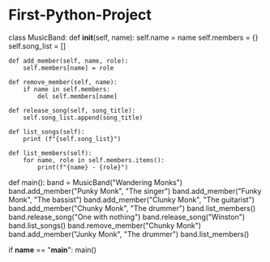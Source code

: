 # First-Python-Project
class MusicBand:
    def __init__(self, name):
        self.name = name
        self.members = {}
        self.song_list = []
    
        
    def add_member(self, name, role):
        self.members[name] = role
    
    def remove_member(self, name):
        if name in self.members:
            del self.members[name]
        
    def release_song(self, song_title):
        self.song_list.append(song_title)
        
    def list_songs(self):
        print (f"{self.song_list}")
    
    def list_members(self):
        for name, role in self.members.items():
            print(f"{name} - {role}")
    
        
def main():
    band = MusicBand("Wandering Monks")
    band.add_member("Punky Monk", "The singer")
    band.add_member("Funky Monk", "The bassist")
    band.add_member("Clunky Monk", "The guitarist") 
    band.add_member("Chunky Monk", "The drummer")
    band.list_members()
    band.release_song("One with nothing")
    band.release_song("Winston")
    band.list_songs()
    band.remove_member("Chunky Monk")
    band.add_member("Junky Monk", "The drummer")
    band.list_members()
    

if __name__ == "__main__":
    main()
